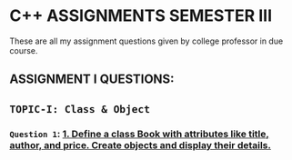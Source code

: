 # C++ ASSIGNMENTS SEMESTER III
These are all my assignment questions given by college professor in due course.

## ASSIGNMENT I QUESTIONS:

## `TOPIC-I: Class & Object`

### `Question 1`: [1.	Define a class Book with attributes like title, author, and price. Create objects and display their details.](https://github.com/xorus-Tnzu/CPP_ASSIGNMENTS/blob/main/ASSIGNMENT-1/Topic-1.Class%20and%20Object/Q1/Book.cpp) 
